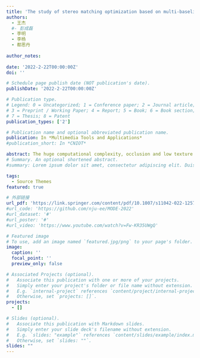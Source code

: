 ```yaml
---
title: 'The study of stereo matching optimization based on multi-baseline trinocular model'
authors:
  - 王杰
  #- 彭成磊
  - 李明
  - 李杨
  - 都思丹
  
author_notes:
  
date: '2022-2-22T00:00:00Z'
doi: ''

# Schedule page publish date (NOT publication's date).
publishDate: '2022-2-22T00:00:00Z'

# Publication type.
# Legend: 0 = Uncategorized; 1 = Conference paper; 2 = Journal article;
# 3 = Preprint / Working Paper; 4 = Report; 5 = Book; 6 = Book section;
# 7 = Thesis; 8 = Patent
publication_types: ['2']

# Publication name and optional abbreviated publication name.
publication: In *Multimedia Tools and Applications*
#publication_short: In *CNIOT*

abstract: The huge computational complexity, occlusion and low texture region problems make stereo matching a big challenge. In this work, we use multi-baseline trinocular camera model to study how to accelerate the stereo matching algorithms and improve the accuracy of disparity estimation. A special scheme named the trinocular dynamic disparity range (T-DDR) was designed to accelerate the stereo matching algorithms. In this scheme, we optimize matching cost calculation, cost aggregation and disparity computation steps by narrowing disparity searching range. Meanwhile, we designed another novel scheme called the trinocular disparity confidence measure (T-DCM) to improve the accuracy of the disparity map. Based on those, we proposed the semi-global matching with T-DDR (T-DDR-SGM) and T-DCM (T-DCM-SGM) algorithms for trinocular stereo matching. According to the evaluation results, the T-DDR-SGM could not only significantly reduce the computational complexity but also slightly improving the accuracy, while the T-DCM-SGM could excellently handle the occlusion and low texture region problems. Both of them achieved a better result. Moreover, the optimization schemes we designed can be extended to the other stereo matching algorithms which possesses pixel-wise matching cost calculation and aggregation steps not only the SGM. We proved that the proposed optimization methods for the trinocular stereo matching are effective and the trinocular stereo matching is useful for either improving accuracy or reducing computational complexity.
# Summary. An optional shortened abstract.
#summary: Lorem ipsum dolor sit amet, consectetur adipiscing elit. Duis posuere tellus ac convallis placerat. Proin tincidunt magna sed ex sollicitudin condimentum.

tags:
  - Source Themes
featured: true

# 外部链接
url_pdf: 'https://link.springer.com/content/pdf/10.1007/s11042-022-12579-8.pdf'
#url_code: 'https://github.com/nju-ee/MODE-2022'
#url_dataset: '#'
#url_poster: '#'
#url_video: 'https://www.youtube.com/watch?v=Fw-KR35UWgQ'

# Featured image
# To use, add an image named `featured.jpg/png` to your page's folder.
image:
  caption: ''
  focal_point: ''
  preview_only: false

# Associated Projects (optional).
#   Associate this publication with one or more of your projects.
#   Simply enter your project's folder or file name without extension.
#   E.g. `internal-project` references `content/project/internal-project/index.md`.
#   Otherwise, set `projects: []`.
projects:
  - []

# Slides (optional).
#   Associate this publication with Markdown slides.
#   Simply enter your slide deck's filename without extension.
#   E.g. `slides: "example"` references `content/slides/example/index.md`.
#   Otherwise, set `slides: ""`.
slides: ""
---
```

